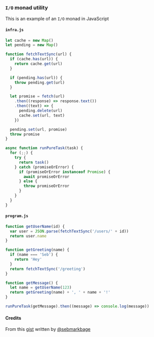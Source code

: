 ### `I/O` monad utility

This is an example of an `I/O` monad in JavaScript

#### `infra.js`

```js
let cache = new Map()
let pending = new Map()

function fetchTextSync(url) {
  if (cache.has(url)) {
    return cache.get(url)
  }

  if (pending.has(url)) {
    throw pending.get(url)
  }

  let promise = fetch(url)
    .then((response) => response.text())
    .then((text) => {
      pending.delete(url)
      cache.set(url, text)
    })

  pending.set(url, promise)
  throw promise
}

async function runPureTask(task) {
  for (;;) {
    try {
      return task()
    } catch (promiseOrError) {
      if (promiseOrError instanceof Promise) {
        await promiseOrError
      } else {
        throw promiseOrError
      }
    }
  }
}
```

#### `program.js`

```js
function getUserName(id) {
  var user = JSON.parse(fetchTextSync('/users/' + id))
  return user.name
}

function getGreeting(name) {
  if (name === 'Seb') {
    return 'Hey'
  }
  return fetchTextSync('/greeting')
}

function getMessage() {
  let name = getUserName(123)
  return getGreeting(name) + ', ' + name + '!'
}

runPureTask(getMessage).then((message) => console.log(message))
```

#### Credits

From this [gist](https://gist.github.com/sebmarkbage/2c7acb6210266045050632ea611aebee) written by [@sebmarkbage](https://gist.github.com/sebmarkbage)
